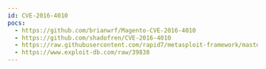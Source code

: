 ```yaml
---
id: CVE-2016-4010
pocs:
  - https://github.com/brianwrf/Magento-CVE-2016-4010
  - https://github.com/shadofren/CVE-2016-4010
  - https://raw.githubusercontent.com/rapid7/metasploit-framework/master/modules/exploits/multi/http/magento_unserialize.rb
  - https://www.exploit-db.com/raw/39838
---
```

